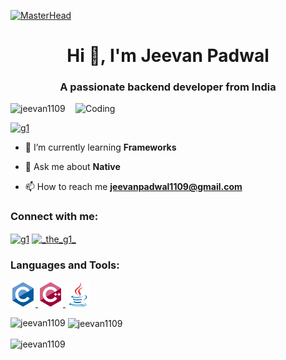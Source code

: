 [![MasterHead](https://1.bp.blogspot.com/-7A4WynwLsMw/XbBpCXG8fHI/AAAAAAAAMt4/uOa1bpLskYgrwGbllhSu2SDj_Mig8SXJQCLcBGAsYHQ/s1600/2000_600px.gif)](https://Jeevan1109.io)
<h1 align="center">Hi 👋, I'm Jeevan Padwal</h1>
<h3 align="center">A passionate backend developer from India</h3>
<img align="right" alt="Coding" width="400" src="https://cdn.dribbble.com/users/1162077/screenshots/3848914/programmer.gif">

<p align="left"> <img src="https://komarev.com/ghpvc/?username=jeevan1109&label=Profile%20views&color=0e75b6&style=flat" alt="jeevan1109" /> </p>

<p align="left"> <a href="https://twitter.com/g1" target="blank"><img src="https://img.shields.io/twitter/follow/g1?logo=twitter&style=for-the-badge" alt="g1" /></a> </p>

- 🌱 I’m currently learning **Frameworks**

- 💬 Ask me about **Native**

- 📫 How to reach me **jeevanpadwal1109@gmail.com**

<h3 align="left">Connect with me:</h3>
<p align="left">
<a href="https://twitter.com/g1" target="blank"><img align="center" src="https://raw.githubusercontent.com/rahuldkjain/github-profile-readme-generator/master/src/images/icons/Social/twitter.svg" alt="g1" height="30" width="40" /></a>
<a href="https://instagram.com/_the_g1_" target="blank"><img align="center" src="https://raw.githubusercontent.com/rahuldkjain/github-profile-readme-generator/master/src/images/icons/Social/instagram.svg" alt="_the_g1_" height="30" width="40" /></a>
</p>

<h3 align="left">Languages and Tools:</h3>
<p align="left"> <a href="https://www.cprogramming.com/" target="_blank" rel="noreferrer"> <img src="https://raw.githubusercontent.com/devicons/devicon/master/icons/c/c-original.svg" alt="c" width="40" height="40"/> </a> <a href="https://www.w3schools.com/cpp/" target="_blank" rel="noreferrer"> <img src="https://raw.githubusercontent.com/devicons/devicon/master/icons/cplusplus/cplusplus-original.svg" alt="cplusplus" width="40" height="40"/> </a> <a href="https://www.java.com" target="_blank" rel="noreferrer"> <img src="https://raw.githubusercontent.com/devicons/devicon/master/icons/java/java-original.svg" alt="java" width="40" height="40"/> </a> </p>

<p><img align="left" src="https://github-readme-stats.vercel.app/api/top-langs?username=jeevan1109&show_icons=true&locale=en&layout=compact" alt="jeevan1109" /></p>

<p>&nbsp;<img align="center" src="https://github-readme-stats.vercel.app/api?username=jeevan1109&show_icons=true&locale=en" alt="jeevan1109" /></p>

<p><img align="center" src="https://github-readme-streak-stats.herokuapp.com/?user=jeevan1109&" alt="jeevan1109" /></p>
